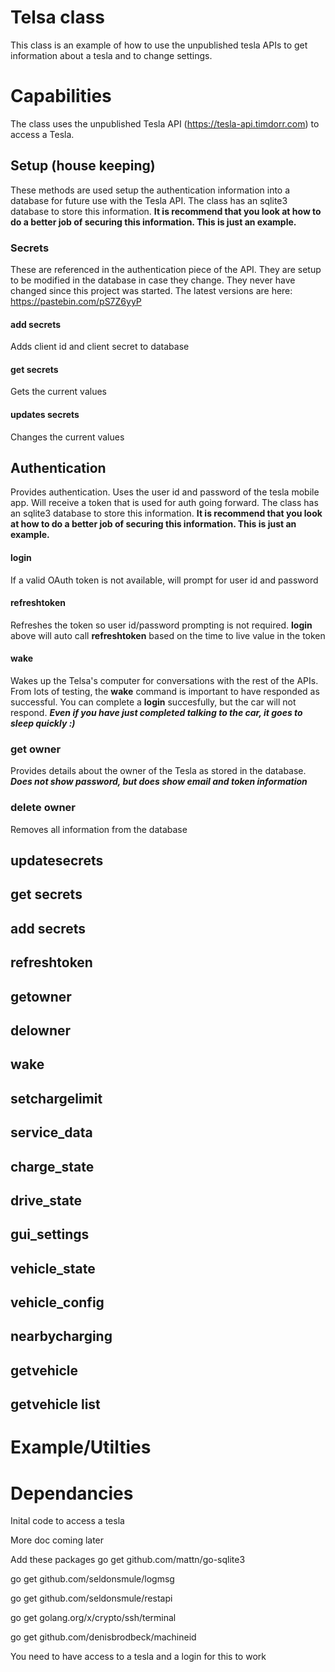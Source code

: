 # Telsa class
This class is an example of how to use the unpublished tesla APIs to get information about a tesla and to change settings.

# Capabilities
The class uses the unpublished Tesla API (https://tesla-api.timdorr.com) to access a Tesla.

## Setup (house keeping)
These methods are used setup the authentication information into a database for future use with the Tesla API. The class has an sqlite3 database to store this information. **It is recommend that you look at how to do a better job of securing this information.  This is just an example.**

### Secrets
These are referenced in the authentication piece of the API.  They are setup to be modified in the database in case they change. They never have changed since this project was started.  The latest versions are here: https://pastebin.com/pS7Z6yyP
#### add secrets
Adds client id and client secret to database
#### get secrets
Gets the current values
#### updates secrets
Changes the current values


## Authentication
Provides authentication.  Uses the user id and password of the tesla mobile app.  Will receive a token that is used for auth going forward. The class has an sqlite3 database to store this information. **It is recommend that you look at how to do a better job of securing this information.  This is just an example.**

#### login
If a valid OAuth token is not available, will prompt for user id and password
#### refreshtoken
Refreshes the token so user id/password prompting is not required.  **login** above will auto call **refreshtoken** based on the time to live value in the token
#### wake
Wakes up the Telsa's computer for conversations with the rest of the APIs.  From lots of testing, the **wake** command is important to have responded as successful.  You can complete a **login** succesfully, but the car will not respond.  ***Even if you have just completed talking to the car, it goes to sleep quickly :)***
### get owner
Provides details about the owner of the Tesla as stored in the database.  ***Does not show password, but does show email and token information***
### delete owner
Removes all information from the database

## updatesecrets
## get secrets
## add secrets
## refreshtoken
## getowner
## delowner
## wake
## setchargelimit
## service_data
## charge_state
## drive_state
## gui_settings
## vehicle_state
## vehicle_config
## nearbycharging
## getvehicle
## getvehicle list



# Example/Utilties

# Dependancies

Inital code to access a tesla

More doc coming later


Add these packages
go get github.com/mattn/go-sqlite3

go get github.com/seldonsmule/logmsg

go get github.com/seldonsmule/restapi

go get golang.org/x/crypto/ssh/terminal

go get github.com/denisbrodbeck/machineid

You need to have access to a tesla and a login for this to work

